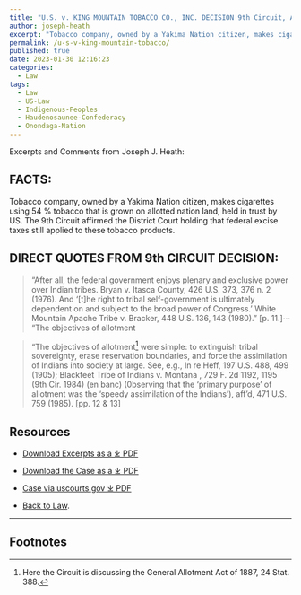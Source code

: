 ```yaml
---
title: "U.S. v. KING MOUNTAIN TOBACCO CO., INC. DECISION 9th Circuit, August 13, 2018"
author: joseph-heath
excerpt: "Tobacco company, owned by a Yakima Nation citizen, makes cigarettes using 54 % tobacco that is grown on allotted nation land, held in trust by US. The 9th Circuit affirmed the District Court holding that federal excise taxes still applied to these tobacco products"
permalink: /u-s-v-king-mountain-tobacco/
published: true
date: 2023-01-30 12:16:23
categories:
  - Law
tags:
  - Law
  - US-Law
  - Indigenous-Peoples
  - Haudenosaunee-Confederacy
  - Onondaga-Nation
---
```

Excerpts and Comments from Joseph J. Heath: 

## FACTS: 

Tobacco company, owned by a Yakima Nation citizen, makes cigarettes using 54 % tobacco that is grown on allotted nation land, held in trust by US. The 9th Circuit affirmed the District Court holding that federal excise taxes still applied to these tobacco products.

## DIRECT QUOTES FROM 9th CIRCUIT DECISION:

> “After all, the federal government enjoys plenary and exclusive power over Indian tribes. Bryan v. Itasca County, 426 U.S. 373, 376 n. 2 (1976). And ‘&#91;t&#93;he right to tribal self-government is ultimately dependent on and subject to the broad power of Congress.’ White Mountain Apache Tribe v. Bracker, 448 U.S. 136, 143 (1980).” &#91;p. 11.&#93;&#8943; “The objectives of allotment

> “The objectives of allotment[^1] were simple: to extinguish tribal sovereignty, erase reservation boundaries, and force the assimilation of Indians into society at large. See, e.g., In re Heff, 197 U.S. 488, 499 (1905); Blackfeet Tribe of Indians v. Montana , 729 F. 2d 1192, 1195 (9th Cir. 1984) (en banc) (0bserving that the ‘primary purpose’ of allotment was the ‘speedy assimilation of the Indians’), aff’d, 471 U.S. 759 (1985). &#91;pp. 12 & 13&#93;

## Resources
*   [Download Excerpts as a ⤓ PDF](/assets/pdfs/KingMt8-13-18.pdf)
*   [Download the Case as a ⤓ PDF](/assets/pdfs/KingVUSA.pdf)
*   [Case via uscourts.gov ⤓ PDF](http://cdn.ca9.uscourts.gov/datastore/opinions/2018/08/13/14-36055.pdf)

* [Back to Law](/law/).

* * *
## Footnotes

[^1]: Here the Circuit is discussing the General Allotment Act of 1887, 24 Stat. 388.
